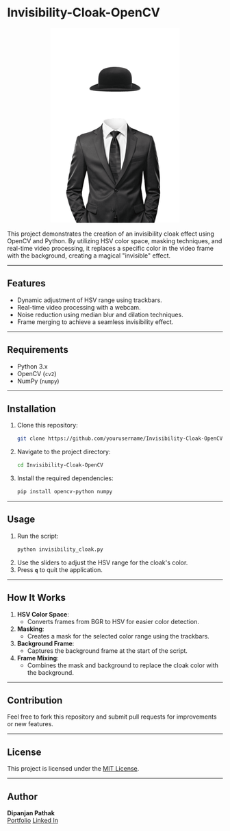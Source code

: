 # Invisibility-Cloak-OpenCV


<div align="center">
<img src="invisible_man.png" width="300" /> 
</div>

This project demonstrates the creation of an invisibility cloak effect using OpenCV and Python. By utilizing HSV color space, masking techniques, and real-time video processing, it replaces a specific color in the video frame with the background, creating a magical "invisible" effect.

---

## Features

- Dynamic adjustment of HSV range using trackbars.
- Real-time video processing with a webcam.
- Noise reduction using median blur and dilation techniques.
- Frame merging to achieve a seamless invisibility effect.

---

## Requirements

- Python 3.x
- OpenCV (`cv2`)
- NumPy (`numpy`)

---

## Installation

1. Clone this repository:
   ```bash
   git clone https://github.com/yourusername/Invisibility-Cloak-OpenCV.git
   ```
2. Navigate to the project directory:
   ```bash
   cd Invisibility-Cloak-OpenCV
   ```
3. Install the required dependencies:
   ```bash
   pip install opencv-python numpy
   ```

---

## Usage

1. Run the script:
   ```bash
   python invisibility_cloak.py
   ```
2. Use the sliders to adjust the HSV range for the cloak's color.
3. Press **`q`** to quit the application.

---

## How It Works

1. **HSV Color Space**:
   - Converts frames from BGR to HSV for easier color detection.
2. **Masking**:
   - Creates a mask for the selected color range using the trackbars.
3. **Background Frame**:
   - Captures the background frame at the start of the script.
4. **Frame Mixing**:
   - Combines the mask and background to replace the cloak color with the background.

---



## Contribution

Feel free to fork this repository and submit pull requests for improvements or new features.

---

## License

This project is licensed under the [MIT License](LICENSE).

---

## Author

**Dipanjan Pathak**\
[Portfolio](https://www.dipanjan.tech/)
[Linked In](https://www.linkedin.com/in/dipanjanpathak/)



